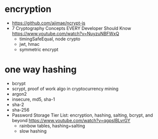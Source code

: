 
# encryption

- https://github.com/ajimae/ncrypt-js
- 7 Cryptography Concepts EVERY Developer Should Know
  https://www.youtube.com/watch?v=NuyzuNBFWxQ
  - timingSafeEqual, node crypto
  - jwt, hmac
  - symmetric encrypt

# one way hashing

- bcrypt
- scrypt, proof of work algo in cryptocurrency mining
- argon2
- insecure, md5, sha-1
- sha-2
- sha-256
- Password Storage Tier List: encryption, hashing, salting, bcrypt, and beyond
https://www.youtube.com/watch?v=qgpsIBLvrGY
  - rainbow tables, hashing+salting
  - slow hashing